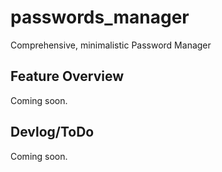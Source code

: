# passwords_manager

Comprehensive, minimalistic Password Manager

## Feature Overview
Coming soon.

## Devlog/ToDo
Coming soon.
